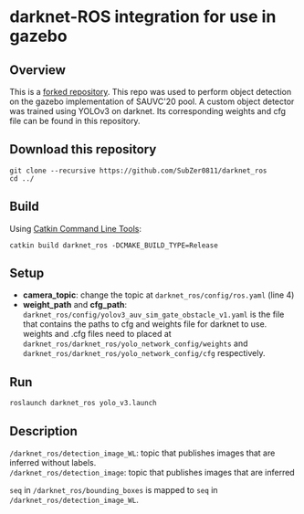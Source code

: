 # darknet-ROS integration for use in gazebo

## Overview
This is a [forked repository](https://github.com/leggedrobotics/darknet_ros). This repo was used to perform object detection on the gazebo implementation of SAUVC'20 pool. A custom object detector was trained using YOLOv3 on darknet. Its corresponding weights and cfg file can be found in this repository.

## Download this repository
```cd catkin_workspace/src
git clone --recursive https://github.com/SubZer0811/darknet_ros
cd ../
```

## Build
Using [Catkin Command Line Tools](http://catkin-tools.readthedocs.io/en/latest/index.html#):
```
catkin build darknet_ros -DCMAKE_BUILD_TYPE=Release
```


## Setup
- **camera_topic**: change the topic at `darknet_ros/config/ros.yaml` (line 4)
- **weight_path** and **cfg_path**: `darknet_ros/config/yolov3_auv_sim_gate_obstacle_v1.yaml` is the file that contains the paths to cfg and weights file for darknet to use. weights and .cfg files need to placed at `darknet_ros/darknet_ros/yolo_network_config/weights` and `darknet_ros/darknet_ros/yolo_network_config/cfg` respectively.

## Run
```
roslaunch darknet_ros yolo_v3.launch
```

## Description

`/darknet_ros/detection_image_WL`: topic that publishes images that are inferred without labels. <br>
`/darknet_ros/detection_image`: topic that publishes images that are inferred

`seq` in `/darknet_ros/bounding_boxes` is mapped to `seq` in `/darknet_ros/detection_image_WL`.